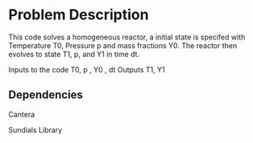 # Problem Description

This code solves a homogeneous reactor, a initial state is specifed with Temperature T0, Pressure p and mass fractions Y0. The reactor then evolves to state T1, p, and Y1 in time dt. 

Inputs to the code T0, p , Y0 , dt
Outputs T1, Y1  

## Dependencies 

Cantera 

Sundials Library 

